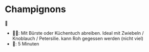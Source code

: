# Champignons
🍄

- 👨‍🍳: Mit Bürste oder Küchentuch abreiben. Ideal mit Zwiebeln / Knoblauch / Petersilie. kann Roh gegessen werden (nicht viel)
- 🍳: 5 Minuten
